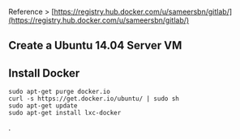Reference > [https://registry.hub.docker.com/u/sameersbn/gitlab/](https://registry.hub.docker.com/u/sameersbn/gitlab/)

## Create a Ubuntu 14.04 Server VM 

## Install Docker

	sudo apt-get purge docker.io	
	curl -s https://get.docker.io/ubuntu/ | sudo sh		
	sudo apt-get update		
	sudo apt-get install lxc-docker		

.

